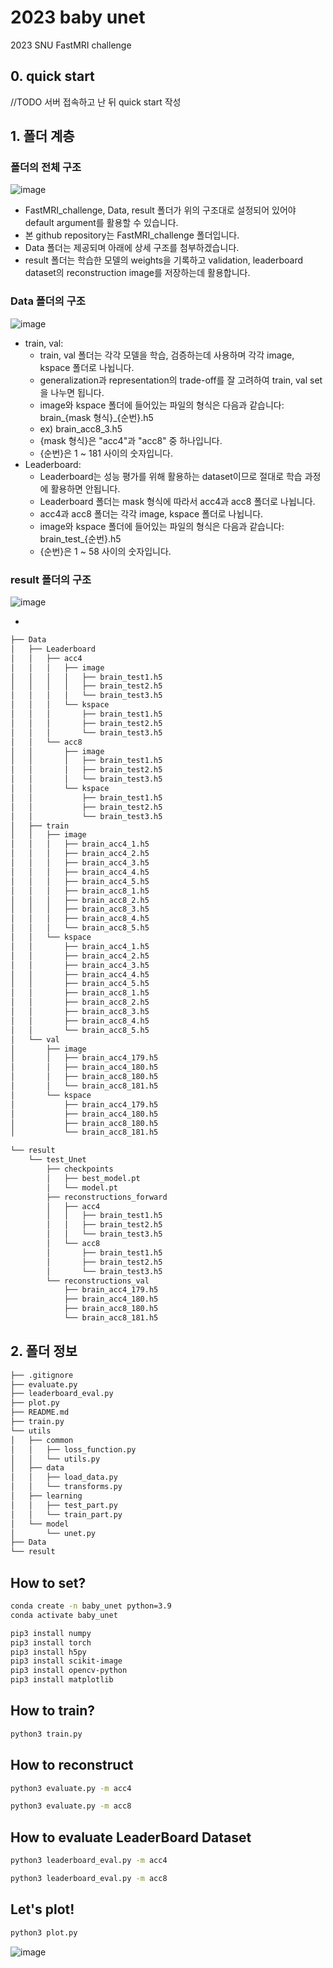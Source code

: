 # 2023 baby unet
2023 SNU FastMRI challenge

## 0. quick start
//TODO 서버 접속하고 난 뒤 quick start 작성

## 1. 폴더 계층

### 폴더의 전체 구조
![image](https://github.com/LISTatSNU/FastMRI_challenge/assets/39179946/b551e277-4134-41bb-9d1a-8275a65c1eb7)
* FastMRI_challenge, Data, result 폴더가 위의 구조대로 설정되어 있어야 default argument를 활용할 수 있습니다.
* 본 github repository는 FastMRI_challenge 폴더입니다.
* Data 폴더는 제공되며 아래에 상세 구조를 첨부하겠습니다.
* result 폴더는 학습한 모델의 weights을 기록하고 validation, leaderboard dataset의 reconstruction image를 저장하는데 활용합니다. 

### Data 폴더의 구조
![image](https://github.com/LISTatSNU/FastMRI_challenge/assets/39179946/366c0f08-48c2-4aff-9dba-8f0888ef6902)
* train, val:
    * train, val 폴더는 각각 모델을 학습, 검증하는데 사용하며 각각 image, kspace 폴더로 나뉩니다.
    * generalization과 representation의 trade-off를 잘 고려하여 train, val set을 나누면 됩니다.
    * image와 kspace 폴더에 들어있는 파일의 형식은 다음과 같습니다: brain_{mask 형식}_{순번}.h5
    * ex) brain_acc8_3.h5  
    * {mask 형식}은 "acc4"과 "acc8" 중 하나입니다.
    * {순번}은 1 ~ 181 사이의 숫자입니다. 
* Leaderboard:
   * Leaderboard는 성능 평가를 위해 활용하는 dataset이므로 절대로 학습 과정에 활용하면 안됩니다.
   * Leaderboard 폴더는 mask 형식에 따라서 acc4과 acc8 폴더로 나뉩니다.
   * acc4과 acc8 폴더는 각각 image, kspace 폴더로 나뉩니다.
   * image와 kspace 폴더에 들어있는 파일의 형식은 다음과 같습니다: brain_test_{순번}.h5
   * {순번}은 1 ~ 58 사이의 숫자입니다. 

### result 폴더의 구조
![image](https://github.com/LISTatSNU/FastMRI_challenge/assets/39179946/07923f18-7ea5-4756-ba21-ab9c4bd5d54a)

*

```bash
├── Data
│   ├── Leaderboard
│   │   ├── acc4
│   │   │   ├── image
│   │   │   │   ├── brain_test1.h5
│   │   │   │   ├── brain_test2.h5
│   │   │   │   └── brain_test3.h5
│   │   │   └── kspace
│   │   │       ├── brain_test1.h5
│   │   │       ├── brain_test2.h5
│   │   │       └── brain_test3.h5
│   │   └── acc8
│   │       ├── image
│   │       │   ├── brain_test1.h5
│   │       │   ├── brain_test2.h5
│   │       │   └── brain_test3.h5
│   │       └── kspace
│   │           ├── brain_test1.h5
│   │           ├── brain_test2.h5
│   │           └── brain_test3.h5
│   ├── train
│   │   ├── image
│   │   │   ├── brain_acc4_1.h5
│   │   │   ├── brain_acc4_2.h5
│   │   │   ├── brain_acc4_3.h5
│   │   │   ├── brain_acc4_4.h5
│   │   │   ├── brain_acc4_5.h5
│   │   │   ├── brain_acc8_1.h5
│   │   │   ├── brain_acc8_2.h5
│   │   │   ├── brain_acc8_3.h5
│   │   │   ├── brain_acc8_4.h5
│   │   │   └── brain_acc8_5.h5
│   │   └── kspace
│   │       ├── brain_acc4_1.h5
│   │       ├── brain_acc4_2.h5
│   │       ├── brain_acc4_3.h5
│   │       ├── brain_acc4_4.h5
│   │       ├── brain_acc4_5.h5
│   │       ├── brain_acc8_1.h5
│   │       ├── brain_acc8_2.h5
│   │       ├── brain_acc8_3.h5
│   │       ├── brain_acc8_4.h5
│   │       └── brain_acc8_5.h5
│   └── val
│       ├── image
│       │   ├── brain_acc4_179.h5
│       │   ├── brain_acc4_180.h5
│       │   ├── brain_acc8_180.h5
│       │   └── brain_acc8_181.h5
│       └── kspace
│           ├── brain_acc4_179.h5
│           ├── brain_acc4_180.h5
│           ├── brain_acc8_180.h5
│           └── brain_acc8_181.h5
```

```bash
└── result
    └── test_Unet
        ├── checkpoints
        │   ├── best_model.pt
        │   └── model.pt
        ├── reconstructions_forward
        │   ├── acc4
        │   │   ├── brain_test1.h5
        │   │   ├── brain_test2.h5
        │   │   └── brain_test3.h5
        │   └── acc8
        │       ├── brain_test1.h5
        │       ├── brain_test2.h5
        │       └── brain_test3.h5
        └── reconstructions_val
            ├── brain_acc4_179.h5
            ├── brain_acc4_180.h5
            ├── brain_acc8_180.h5
            └── brain_acc8_181.h5
```

## 2. 폴더 정보
```bash
├── .gitignore
├── evaluate.py
├── leaderboard_eval.py
├── plot.py
├── README.md
├── train.py
└── utils
│   ├── common
│   │   ├── loss_function.py
│   │   └── utils.py
│   ├── data
│   │   ├── load_data.py
│   │   └── transforms.py
│   ├── learning
│   │   ├── test_part.py
│   │   └── train_part.py
│   └── model
│       └── unet.py
├── Data
└── result
```

## How to set?
```bash
conda create -n baby_unet python=3.9
conda activate baby_unet

pip3 install numpy
pip3 install torch
pip3 install h5py
pip3 install scikit-image
pip3 install opencv-python
pip3 install matplotlib
```

## How to train?
```bash
python3 train.py
```

## How to reconstruct
```bash
python3 evaluate.py -m acc4
```

```bash
python3 evaluate.py -m acc8
```

## How to evaluate LeaderBoard Dataset
```bash
python3 leaderboard_eval.py -m acc4
```

```bash
python3 leaderboard_eval.py -m acc8
```

## Let's plot!
```bash
python3 plot.py 
```
![image](https://github.com/LISTatSNU/FastMRI_challenge/assets/39179946/22dea43d-db54-42c4-9054-1b1ea461c648)
